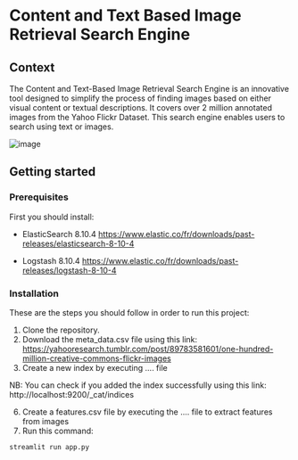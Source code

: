 # Content and Text Based Image Retrieval Search Engine
## Context
The Content and Text-Based Image Retrieval Search Engine is an innovative tool designed to simplify the process of finding images based on either visual content or textual descriptions. It covers over 2 million annotated images from the Yahoo Flickr Dataset. This search engine enables users to search using text or images.

![image](https://github.com/mariem-mezghani/Search-Engine/assets/118765518/f3f8cd37-1e99-4e2f-87d5-8c6e1defbe61)

## Getting started
### Prerequisites
First you should install:

* ElasticSearch 8.10.4
https://www.elastic.co/fr/downloads/past-releases/elasticsearch-8-10-4

* Logstash 8.10.4
https://www.elastic.co/fr/downloads/past-releases/logstash-8-10-4

### Installation
These are the steps you should follow in order to run this project:
1. Clone the repository.
2. Download the meta_data.csv file using this link:
https://yahooresearch.tumblr.com/post/89783581601/one-hundred-million-creative-commons-flickr-images
4. Create a new index by executing .... file

NB: You can check if you added the index successfully using this link:
http://localhost:9200/_cat/indices

6. Create a features.csv file by executing the .... file to extract features from images
7. Run this command:
```
streamlit run app.py
```
